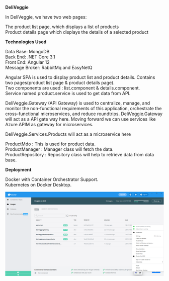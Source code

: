 <b>DeliVeggie</b>

In DeliVeggie, we have two web pages:

The product list page, which displays a list of products<br/>
Product details page which displays the details of a selected product

<b>Technologies Used</b>

Data Base: MongoDB <br/>
Back End: .NET Core 3.1<br/>
Front End: Angular 12<br/>
Message Broker: RabbitMq and EasyNetQ<br/>

Angular SPA is used to display product list and product details. Contains two pages(product list page & product details page).<br/>
Two components are used : list.component & details.component.<br/>
Service named product.service is used to get data from API.<br/>

DeliVeggie.Gateway (API Gateway) is used to centralize, manage, and monitor the non-functional requirements of this application, orchestrate the cross-functional microservices, and reduce roundtrips. DeliVeggie.Gateway will act as a API gate way here. Moving forward we can use services like Azure APIM as gateway for microservices.

DeliVeggie.Services.Products will act as a microservice here

ProductMdo : This is used for product data.<br/>
ProductManager : Manager class will fetch the data.<br/>
ProductRepository : Repository class will help to retrieve data from data base.<br/>

<b>Deployment</b>

Docker with Container Orchestrator Support.<br/>
Kubernetes on Docker Desktop.

![alt text](https://github.com/anishsm7/deliveggie/blob/main/Docker.png)






